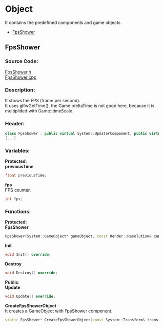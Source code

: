# Object
It contains the predefined components and game objects.

- [FpsShower](Object.md#fpsshower)

##
## FpsShower
### Source Code:
[FpsShower.h](../../Learning2DEngine/Learning2DEngine/Object/FpsShower.h)  
[FpsShower.cpp](../../Learning2DEngine/Learning2DEngine/Object/FpsShower.cpp)

### Description:
It shows the FPS (frame per second).  
It uses glfwGetTime(), the Game::deltaTime is not good here, because it is multiplided with Game::timeScale.

### Header:
```cpp
class FpsShower : public virtual System::UpdaterComponent, public virtual UI::Text2DLateRenderer
{...}
```

### Variables:
**Protected:**  
**previousTime**
```cpp
float previousTime;
```

**fps**  
FPS counter.
```cpp
int fps;
```

### Functions:
**Protected:**  
**FpsShower**  
```cpp
FpsShower(System::GameObject* gameObject, const Render::Resolution& cameraResolution, const UI::FontSizePair& fontSizePair, int layer = 0, glm::vec3 color = glm::vec3(1.0f));
```

**Init**  
```cpp
void Init() override;
```

**Destroy**  
```cpp
void Destroy() override;
```

**Public:**  
**Update**  
```cpp
void Update() override;
```

**CreateFpsShowerObject**  
It creates a GameObject with FpsShower component.
```cpp
static FpsShower* CreateFpsShowerObject(const System::Transform& transform, const Render::Resolution& cameraResolution, const UI::FontSizePair& fontSizePair, int layer = 0, glm::vec3 color = glm::vec3(1.0f));
```